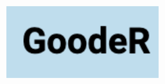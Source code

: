 
<img src='https://github.com/abmathewks/GoodeR/blob/main/images/Logo.png' align='center' width='400' />
